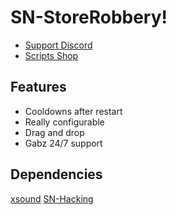 #  SN-StoreRobbery!

 - [Support Discord](https://discord.gg/YgmWhMxtPU)
-   [Scripts Shop](https://discord.gg/9EbY4nM5uu)

## Features

 - Cooldowns after restart
 - Really configurable
 - Drag and drop
 - Gabz 24/7 support

 ## Dependencies
 [xsound](https://github.com/Xogy/xsound)
 [SN-Hacking](https://github.com/skeletonnetworks/SN-Hacking)
